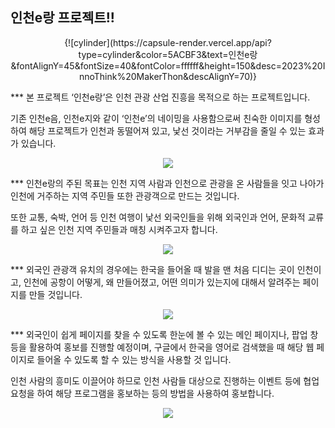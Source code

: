 ## 인천e랑 프로젝트!!
<p align="center" >
{![cylinder](https://capsule-render.vercel.app/api?type=cylinder&color=5ACBF3&text=인천e랑&fontAlignY=45&fontSize=40&fontColor=ffffff&height=150&desc=2023%20InnoThink%20MakerThon&descAlignY=70)}
</p>
***
본 프로젝트 ‘인천e랑’은 인천 관광 산업 진흥을 목적으로 하는 프로젝트입니다.

기존 인천e음, 인천e지와 같이 ‘인천e’의 네이밍을 사용함으로써 친숙한 이미지를 형성하여 해당 프로젝트가 인천과 동떨어져 있고, 낯선 것이라는 거부감을 줄일 수 있는 효과가 있습니다.
<p align="center" >
<img src="https://user-images.githubusercontent.com/74136791/218501598-f2487aa4-40f7-4303-aaf3-fa8b6f283803.png"></img>
</p>
***
인천e랑의 주된 목표는 인천 지역 사람과 인천으로 관광을 온 사람들을 잇고 나아가 인천에 거주하는 지역 주민들 또한 관광객으로 만드는 것입니다.

또한 교통, 숙박, 언어 등 인천 여행이 낯선 외국인들을 위해 외국인과 언어, 문화적 교류를 하고 싶은 인천 지역 주민들과 매칭 시켜주고자 합니다.
<p align="center" >
<img src="https://user-images.githubusercontent.com/74136791/218503057-ec9ba96a-95be-46d9-a243-5e072e429742.png"></img></p>
***
외국인 관광객 유치의 경우에는 한국을 들어올 때 발을 맨 처음 디디는 곳이 인천이고, 인천에 공항이 어떻게, 왜 만들어졌고, 어떤 의미가 있는지에 대해서 알려주는 페이지를 만들 것입니다.
<p align="center" >
<img src="https://user-images.githubusercontent.com/74136791/218503587-7087b8a4-d388-4c2e-b637-f92d0c971e6a.png"></img></p>
***
외국인이 쉽게 페이지를 찾을 수 있도록 한눈에 볼 수 있는 메인 페이지나, 팝업 창 등을 활용하여 홍보를 진행할 예정이며, 구글에서 한국을 영어로 검색했을 때 해당 웹 페이지로 들어올 수 있도록 할 수 있는 방식을 사용할 것 입니다.

인천 사람의 흥미도 이끌어야 하므로 인천 사람들 대상으로 진행하는 이벤트 등에 협업 요청을 하여 해당 프로그램을 홍보하는 등의 방법을 사용하여 홍보합니다.
<p align="center" >
<img src="https://user-images.githubusercontent.com/74136791/218504085-6a54e74e-ef6c-4462-94c8-f50fdf333b84.png"></img></p>
